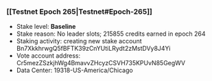 ### [[Testnet Epoch 265|Testnet#Epoch-265]]
* Stake level: **Baseline**
* Stake reason: No leader slots; 215855 credits earned in epoch 264
* Staking activity: creating new stake account Bn7XkkhrwgQ5fBFTK39zCnYUtiLRydt2zMstDVy8J4Yi
* Vote account address: Cr5mezZSzkjhWg4BmavvZHcyzCSVH735KPUvN85GegWV
* Data Center: 19318-US-America/Chicago